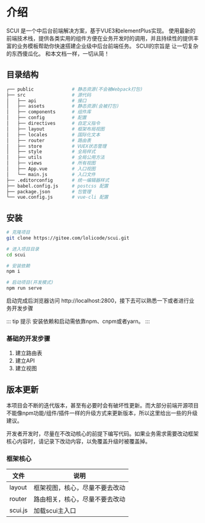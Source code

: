 # 介绍

SCUI 是一个中后台前端解决方案，基于VUE3和elementPlus实现。
使用最新的前端技术栈，提供各类实用的组件方便在业务开发时的调用，并且持续性的提供丰富的业务模板帮助你快速搭建企业级中后台前端任务。
SCUI的宗旨是 让一切复杂的东西傻瓜化。
和本文档一样，一切从简！

## 目录结构
``` sh
┌── public				# 静态资源(不会被Webpack打包)
├── src					# 源代码
│	├── api				# 接口
│	├── assets			# 静态资源(会被打包)
│	├── components		# 组件库
│	├── config			# 配置
│	├── directives		# 自定义指令
│	├── layout			# 框架布局视图
│	├── locales			# 国际化文本
│	├── router			# 路由表
│	├── store			# VUEX状态管理
│	├── style			# 全局样式
│	├── utils			# 全局公用方法
│	├── views			# 所有视图
│	├── App.vue			# 入口视图
│	└── main.js			# 入口文件
├── .editorconfig		# 统一编辑器样式
├── babel.config.js		# postcss 配置
├── package.json		# 包管理
└── vue.config.js		# vue-cli 配置
```

## 安装
``` sh
# 克隆项目
git clone https://gitee.com/lolicode/scui.git

# 进入项目目录
cd scui

# 安装依赖
npm i

# 启动项目(开发模式)
npm run serve
```

启动完成后浏览器访问 http://localhost:2800，接下去可以熟悉一下或者进行业务开发步骤

::: tip 提示
安装依赖和启动需依靠npm、cnpm或者yarn。
:::

### 基础的开发步骤
1. 建立路由表
2. 建立API
3. 建立视图

## 版本更新
本项目会不断的迭代版本，甚至有必要时会有破坏性更新。而大部分前端开源项目不能像npm功能/组件/插件一样的升级方式来更新版本，所以这里给出一些的升级建议。

开发者开发时，尽量在不改动核心的前提下编写代码。如果业务需求需要改动框架核心内容时，请记录下改动内容，以免覆盖升级时被覆盖掉。

### 框架核心

|文件		|说明			|
|--			|--				|
|layout		|框架视图，核心，尽量不要去改动	|
|router		|路由相关，核心，尽量不要去改动	|
|scui.js	|加载scui主入口	|